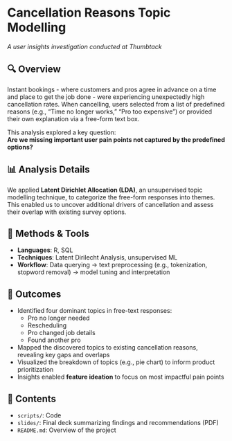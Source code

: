 # Cancellation Reasons Topic Modelling 
_A user insights investigation conducted at Thumbtack_

## 🔍 Overview
Instant bookings - where customers and pros agree in advance on a time and place to get the job done - were experiencing unexpectedly high cancellation rates. When cancelling, users selected from a list of predefined reasons (e.g., “Time no longer works,” “Pro too expensive”) or provided their own explanation via a free-form text box.

This analysis explored a key question:  
**Are we missing important user pain points not captured by the predefined options?**

## 📊 Analysis Details
We applied **Latent Dirichlet Allocation (LDA)**, an unsupervised topic modelling technique, to categorize the free-form responses into themes. This enabled us to uncover additional drivers of cancellation and assess their overlap with existing survey options.

## 🧠 Methods & Tools
- **Languages**: R, SQL
- **Techniques**: Latent Dirilecht Analysis, unsupervised ML   
- **Workflow**: Data querying → text preprocessing (e.g., tokenization, stopword removal) → model tuning and interpretation  

## 🎯 Outcomes
- Identified four dominant topics in free-text responses:
  - Pro no longer needed  
  - Rescheduling  
  - Pro changed job details 
  - Found another pro  
- Mapped the discovered topics to existing cancellation reasons, revealing key gaps and overlaps  
- Visualized the breakdown of topics (e.g., pie chart) to inform product prioritization  
- Insights enabled **feature ideation** to focus on most impactful pain points 

## 📂 Contents
- `scripts/`: Code
- `slides/`: Final deck summarizing findings and recommendations (PDF)
- `README.md`: Overview of the project
